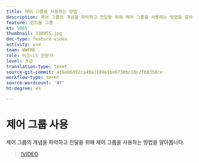 ```yaml
---
title: 제어 그룹을 사용하는 방법
description: 제어 그룹의 개념을 파악하고 전달을 위해 제어 그룹을 사용하는 방법을 알아봅니다.
feature: 컨트롤 그룹
kt: 5085
thumbnail: 330955.jpg
doc-type: feature video
activity: use
team: WWFRE
role: 비즈니스 전문가
level: 초급
translation-type: tm+mt
source-git-commit: a16eb6d92ca40a1188e1ba6730bc28c2fb8358ce
workflow-type: tm+mt
source-wordcount: '47'
ht-degree: 4%

---
```



# 제어 그룹 사용

제어 그룹의 개념을 파악하고 전달을 위해 제어 그룹을 사용하는 방법을 알아봅니다.

>[!VIDEO](https://video.tv.adobe.com/v/330955?quality=12)

